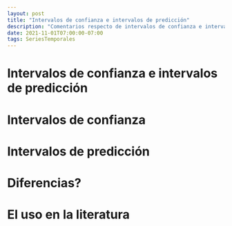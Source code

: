 ```yaml
---
layout: post
title: "Intervalos de confianza e intervalos de predicción"
description: "Comentarios respecto de intervalos de confianza e intervalos de predicción"
date: 2021-11-01T07:00:00-07:00
tags: SeriesTemporales
---
```


# Intervalos de confianza e intervalos de predicción

# Intervalos de confianza

# Intervalos de predicción

# Diferencias?

# El uso en la literatura
